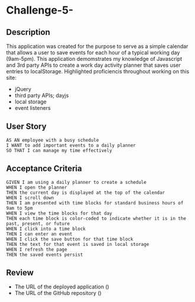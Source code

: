 # Challenge-5-

## Description
This application was created for the purpose to serve as a simple calendar that allows a user to save events for each hour of a typical working day (9am-5pm). This application demomstrates my knowledge of Javascript and 3rd party APIs to create a work day activity planner that saves user entries to localStorage. Highlighted proficiencis throughout working on this site:
* jQuery
* third party APIs; dayjs
* local storage 
* event listeners

## User Story
```
AS AN employee with a busy schedule
I WANT to add important events to a daily planner
SO THAT I can manage my time effectively
```


## Acceptance Criteria
```
GIVEN I am using a daily planner to create a schedule
WHEN I open the planner
THEN the current day is displayed at the top of the calendar
WHEN I scroll down
THEN I am presented with time blocks for standard business hours of 9am to 5pm
WHEN I view the time blocks for that day
THEN each time block is color-coded to indicate whether it is in the past, present, or future
WHEN I click into a time block
THEN I can enter an event
WHEN I click the save button for that time block
THEN the text for that event is saved in local storage
WHEN I refresh the page
THEN the saved events persist
```


## Review 

* The URL of the deployed application ()
* The URL of the GitHub repository ()
